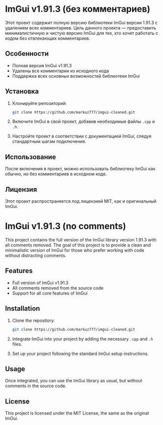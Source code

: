 # ImGui v1.91.3 (без комментариев)

Этот проект содержит полную версию библиотеки ImGui версии 1.91.3 с удалением всех комментариев. Цель данного проекта — предоставить минималистичную и чистую версию ImGui для тех, кто хочет работать с кодом без отвлекающих комментариев.

## Особенности
- Полная версия ImGui v1.91.3
- Удалены все комментарии из исходного кода
- Поддержка всех основных возможностей библиотеки ImGui

## Установка
1. Клонируйте репозиторий:
    ```bash
    git clone https://github.com/markuz777/imgui-cleaned.git
    ```

2. Включите ImGui в свой проект, добавив необходимые файлы `.cpp` и `.h`.

3. Настройте проект в соответствии с документацией ImGui, следуя стандартным шагам подключения.

## Использование
После включения в проект, можно использовать библиотеку ImGui как обычно, но без комментариев в исходном коде.

## Лицензия
Этот проект распространяется под лицензией MIT, как и оригинальный ImGui.

# ImGui v1.91.3 (no comments)

This project contains the full version of the ImGui library version 1.91.3 with all comments removed. The goal of this project is to provide a clean and minimalistic version of ImGui for those who prefer working with code without distracting comments.

## Features
- Full version of ImGui v1.91.3
- All comments removed from the source code
- Support for all core features of ImGui

## Installation
1. Clone the repository:
    ```bash
    git clone https://github.com/markuz777/imgui-cleaned.git
    ```

2. Integrate ImGui into your project by adding the necessary `.cpp` and `.h` files.

3. Set up your project following the standard ImGui setup instructions.

## Usage
Once integrated, you can use the ImGui library as usual, but without comments in the source code.

## License
This project is licensed under the MIT License, the same as the original ImGui.
